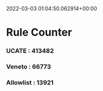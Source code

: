 2022-03-03 01:04:50.062914+00:00
# Rule Counter 
 ### UCATE : 413482

 ### Veneto : 66773

 ### Allowlist : 13921